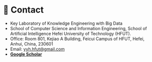 # 📍 Contact
- Key Laboratory of Knowledge Engineering with Big Data
- School of Computer Science and Information Engineering,  School of Artificial Intelligence
Hefei University of Technology (HFUT).
- Office:  Room 801, Kejiao A Building, Feicui Campus of HFUT, Hefei, Anhui, China, 230601
- Email:  [yyh.hfut@gmail.com](mailto:yyh.hfut@gmail.com)
- [**Google Scholar**](https://scholar.google.co.jp/citations?user=B8LCMuIAAAAJ&hl)
